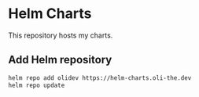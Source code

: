 # Helm Charts

This repository hosts my charts.

## Add Helm repository

```bash
helm repo add olidev https://helm-charts.oli-the.dev
helm repo update
```